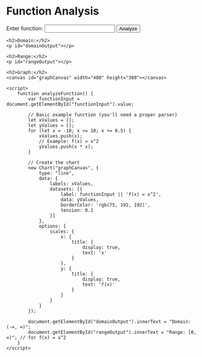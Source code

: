 <!DOCTYPE html>
<html>
<head>
    <title>Domain, Range, and Graph</title>
    <script src="https://cdn.jsdelivr.net/npm/chart.js"></script>
</head>
<body>
    <h1>Function Analysis</h1>
    <label for="functionInput">Enter function:</label>
    <input type="text" id="functionInput" name="functionInput">
    <button onclick="analyzeFunction()">Analyze</button>
    
    <h2>Domain:</h2>
    <p id="domainOutput"></p>
    
    <h2>Range:</h2>
    <p id="rangeOutput"></p>
    
    <h2>Graph:</h2>
    <canvas id="graphCanvas" width="400" height="300"></canvas>

    <script>
        function analyzeFunction() {
            var functionInput = document.getElementById("functionInput").value;

            // Basic example function (you'll need a proper parser)
            let xValues = [];
            let yValues = [];
            for (let x = -10; x <= 10; x += 0.5) {
                xValues.push(x);
                // Example: f(x) = x^2
                yValues.push(x * x);
            }

            // Create the chart
            new Chart("graphCanvas", {
                type: "line",
                data: {
                    labels: xValues,
                    datasets: [{
                        label: functionInput || 'f(x) = x^2',
                        data: yValues,
                        borderColor: 'rgb(75, 192, 192)',
                        tension: 0.1
                    }]
                },
                options: {
                    scales: {
                        x: {
                            title: {
                                display: true,
                                text: 'x'
                            }
                        },
                        y: {
                            title: {
                                display: true,
                                text: 'f(x)'
                            }
                        }
                    }
                }
            });
            
            document.getElementById("domainOutput").innerText = "Domain: (-∞, ∞)";
            document.getElementById("rangeOutput").innerText = "Range: [0, ∞)"; // for f(x) = x^2
        }
    </script>
</body>
</html>
